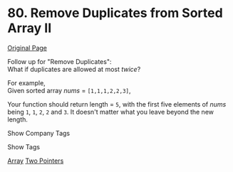 # 80. Remove Duplicates from Sorted Array II

[Original Page](https://leetcode.com/problems/remove-duplicates-from-sorted-array-ii/)

Follow up for "Remove Duplicates":  
What if duplicates are allowed at most _twice_?

For example,  
Given sorted array _nums_ = `[1,1,1,2,2,3]`,

Your function should return length = `5`, with the first five elements of _nums_ being `1`, `1`, `2`, `2` and `3`. It doesn't matter what you leave beyond the new length.

<div>

<div id="company_tags" class="btn btn-xs btn-warning">Show Company Tags</div>

<span class="hidebutton" style="display: none;">[Facebook](/company/facebook/)</span></div>

<div>

<div id="tags" class="btn btn-xs btn-warning">Show Tags</div>

<span class="hidebutton">[Array](/tag/array/) [Two Pointers](/tag/two-pointers/)</span></div>